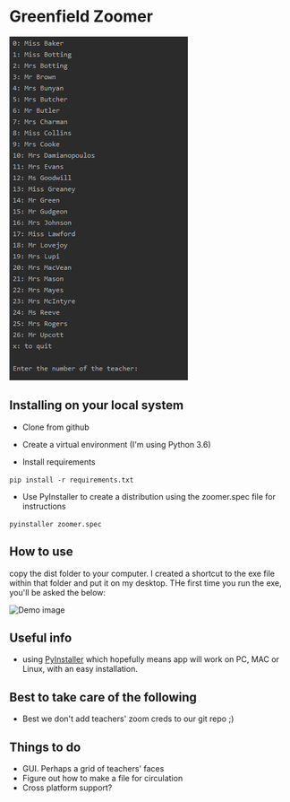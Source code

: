 # Greenfield Zoomer

![Demo image](info.PNG)

## Installing on your local system

* Clone from github

* Create a virtual environment (I'm using Python 3.6)

* Install requirements

```pip install -r requirements.txt```

* Use PyInstaller to create a distribution using the zoomer.spec file for instructions

```pyinstaller zoomer.spec```

## How to use
copy the dist folder to your computer. I created a shortcut to the exe file within that folder and put it on my desktop. THe first time you run the exe, you'll be asked the below:

![Demo image](creds.PNG)

## Useful info
* using [PyInstaller](https://www.pyinstaller.org/) which hopefully means app will work on PC, MAC or Linux, with an easy installation.

## Best to take care of the following
* Best we don't add teachers' zoom creds to our git repo ;)

## Things to do
* GUI. Perhaps a grid of teachers' faces
* Figure out how to make a file for circulation
* Cross platform support?